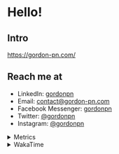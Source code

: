 # Hello!

## Intro

<https://gordon-pn.com/>

## Reach me at

- LinkedIn: [gordonpn](https://www.linkedin.com/in/gordonpn/)
- Email: [contact@gordon-pn.com](mailto:contact@gordon-pn.com)
- Facebook Messenger: [gordonpn](https://www.messenger.com/t/Gordonpn)
- Twitter: [@gordonpn](https://twitter.com/Gordonpn)
- Instagram: [@gordonpn](https://www.instagram.com/gordonpn/)

<details>
  <summary>Metrics</summary>

  <img align="center" src="https://github.com/gordonpn/gordonpn/blob/master/github-metrics.svg" alt="GitHub Metrics">

</details>

<details>
  <summary>WakaTime</summary>

  <!--START_SECTION:waka-->
📊 **This Week I Spent My Time On** 

```text
💬 Programming Languages: 
Brazil Dependency Config 4 hrs 59 mins       █████████░░░░░░░░░░░░░░░░   37.03 % 
Java                     4 hrs 21 mins       ████████░░░░░░░░░░░░░░░░░   32.24 % 
HTML                     1 hr 31 mins        ███░░░░░░░░░░░░░░░░░░░░░░   11.35 % 
JavaScript               50 mins             ██░░░░░░░░░░░░░░░░░░░░░░░   06.26 % 
XML                      49 mins             ██░░░░░░░░░░░░░░░░░░░░░░░   06.17 % 

🔥 Editors: 
IntelliJ IDEA            13 hrs 12 mins      ████████████████████████░   97.94 % 
VS Code                  16 mins             █░░░░░░░░░░░░░░░░░░░░░░░░   02.06 % 
```


 Last Updated on 25/01/2025 16:24:11 UTC
<!--END_SECTION:waka-->
</details>
